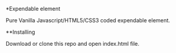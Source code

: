 *Expendable element

Pure Vanilla Javascript/HTML5/CSS3 coded expendable element. 

**Installing

Download or clone this repo and open index.html file. 

